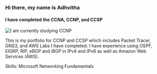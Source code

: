 ### Hi there, my name is Adhvitha
#### I have completed the CCNA, CCNP, and CCSP
![I am currently studying CCNP](https://www.izoologic.com/wp-content/uploads/2018/10/Cisco-Network-Products-Affected-By-Bug.jpg)

This is my portfolio for CCNP and CCSP which includes Packet Tracer, GNS3, and AWS Labs I have completed. I have experience using OSPF, EIGRP, RIP, eBGP and iBGP in IPv4 and IPv6 as well as Amazon Web Services (AWS).

Skills: Microsoft Networking Fundamentals
